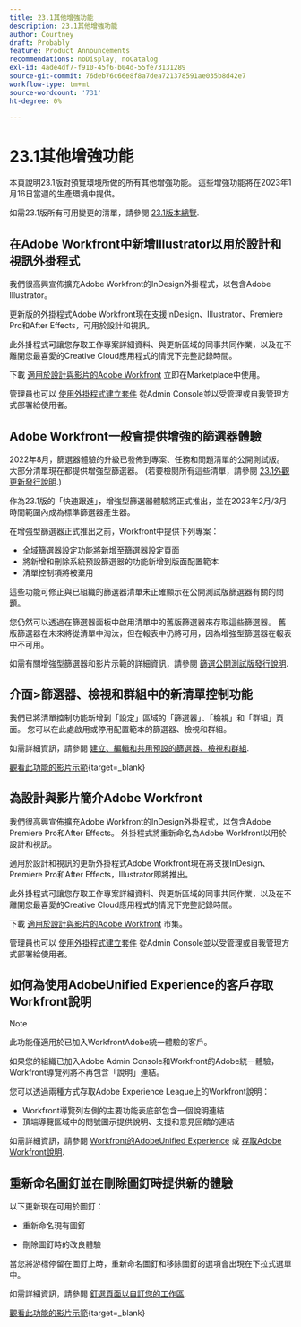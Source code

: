 ```yaml
---
title: 23.1其他增強功能
description: 23.1其他增強功能
author: Courtney
draft: Probably
feature: Product Announcements
recommendations: noDisplay, noCatalog
exl-id: 4ade4df7-f910-45f6-b04d-55fe73131289
source-git-commit: 76deb76c66e8f8a7dea721378591ae035b8d42e7
workflow-type: tm+mt
source-wordcount: '731'
ht-degree: 0%

---
```


# 23.1其他增強功能

本頁說明23.1版對預覽環境所做的所有其他增強功能。 這些增強功能將在2023年1月16日當週的生產環境中提供。

如需23.1版所有可用變更的清單，請參閱 [23.1版本總覽](/help/quicksilver/product-announcements/product-releases/23.1-release-activity/23-1-release-overview.md).

## 在Adobe Workfront中新增Illustrator以用於設計和視訊外掛程式

我們很高興宣佈擴充Adobe Workfront的InDesign外掛程式，以包含Adobe Illustrator。

更新版的外掛程式Adobe Workfront現在支援InDesign、Illustrator、Premiere Pro和After Effects，可用於設計和視訊。

此外掛程式可讓您存取工作專案詳細資料、與更新區域的同事共同作業，以及在不離開您最喜愛的Creative Cloud應用程式的情況下完整記錄時間。

下載 [適用於設計與影片的Adobe Workfront](https://exchange.adobe.com/apps/cc/108938/adobe-workfront-for-design-and-video) 立即在Marketplace中使用。

管理員也可以 [使用外掛程式建立套件](https://helpx.adobe.com/in/enterprise/using/manage-extensions.html) 從Admin Console並以受管理或自我管理方式部署給使用者。

## Adobe Workfront一般會提供增強的篩選器體驗

2022年8月，篩選器體驗的升級已發佈到專案、任務和問題清單的公開測試版。 大部分清單現在都提供增強型篩選器。 (若要檢閱所有這些清單，請參閱 [23.1外觀更新發行說明](/help/quicksilver/product-announcements/product-releases/23.1-release-activity/23-1-look-and-feel-updates.md).)

作為23.1版的「快速跟進」，增強型篩選器體驗將正式推出，並在2023年2月/3月時間範圍內成為標準篩選器產生器。

在增強型篩選器正式推出之前，Workfront中提供下列專案：

* 全域篩選器設定功能將新增至篩選器設定頁面
* 將新增和刪除系統預設篩選器的功能新增到版面配置範本
* 清單控制項將被棄用

這些功能可修正與已組織的篩選器清單未正確顯示在公開測試版篩選器有關的問題。

您仍然可以透過在篩選器面板中啟用清單中的舊版篩選器來存取這些篩選器。 舊版篩選器在未來將從清單中淘汰，但在報表中仍將可用，因為增強型篩選器在報表中不可用。

如需有關增強型篩選器和影片示範的詳細資訊，請參閱 [篩選公開測試版發行說明](/help/quicksilver/product-announcements/product-releases/22.4-release-activity/22-4-project-enhancements.md).

## 介面>篩選器、檢視和群組中的新清單控制功能

我們已將清單控制功能新增到「設定」區域的「篩選器」、「檢視」和「群組」頁面。 您可以在此處啟用或停用配置範本的篩選器、檢視和群組。

如需詳細資訊，請參閱 [建立、編輯和共用預設的篩選器、檢視和群組](/help/quicksilver/administration-and-setup/set-up-workfront/configure-system-defaults/create-and-share-default-fvgs.md).

[觀看此功能的影片示範](https://video.tv.adobe.com/v/3412057/){target=_blank}

## 為設計與影片簡介Adobe Workfront

我們很高興宣佈擴充Adobe Workfront的InDesign外掛程式，以包含Adobe Premiere Pro和After Effects。 外掛程式將重新命名為Adobe Workfront以用於設計和視訊。

適用於設計和視訊的更新外掛程式Adobe Workfront現在將支援InDesign、Premiere Pro和After Effects，Illustrator即將推出。

此外掛程式可讓您存取工作專案詳細資料、與更新區域的同事共同作業，以及在不離開您最喜愛的Creative Cloud應用程式的情況下完整記錄時間。

下載 [適用於設計與影片的Adobe Workfront](https://exchange.adobe.com/apps/cc/108938/adobe-workfront-for-design-and-video) 市集。

管理員也可以 [使用外掛程式建立套件](https://helpx.adobe.com/in/enterprise/using/manage-extensions.html) 從Admin Console並以受管理或自我管理方式部署給使用者。

## 如何為使用AdobeUnified Experience的客戶存取Workfront說明

>[!NOTE]
>
>此功能僅適用於已加入WorkfrontAdobe統一體驗的客戶。

如果您的組織已加入Adobe Admin Console和Workfront的Adobe統一體驗，Workfront導覽列將不再包含「說明」連結。

您可以透過兩種方式存取Adobe Experience League上的Workfront說明：

* Workfront導覽列左側的主要功能表底部包含一個說明連結
* 頂端導覽區域中的問號圖示提供說明、支援和意見回饋的連結

如需詳細資訊，請參閱 [Workfront的AdobeUnified Experience](/help/quicksilver/workfront-basics/navigate-workfront/workfront-navigation/adobe-unified-experience.md) 或 [存取Adobe Workfront說明](/help/quicksilver/workfront-basics/navigate-workfront/workfront-navigation/access-workfront-help.md).

## 重新命名圖釘並在刪除圖釘時提供新的體驗

以下更新現在可用於圖釘：

* 重新命名現有圖釘

* 刪除圖釘時的改良體驗

當您將游標停留在圖釘上時，重新命名圖釘和移除圖釘的選項會出現在下拉式選單中。

如需詳細資訊，請參閱 [釘選頁面以自訂您的工作區](/help/quicksilver/workfront-basics/the-new-workfront-experience/pin-pages.md).

[觀看此功能的影片示範](https://video.tv.adobe.com/v/3412389/){target=_blank}
